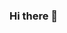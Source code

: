 ### Hi there 👋

<!--
**lvzce/lvzce** is a ✨ _special_ ✨ repository because its `README.md` (this file) appears on your GitHub profile.

Here are some ideas to get you started:

- 🔭 I’m currently working on ... Shopify projects 
- 🌱 I’m currently learning ... Javascript & Liquid 
- 👯 I’m looking to collaborate on ...
- 🤔 I’m looking for help with ... liquid and javascript 
- 💬 Ask me about ... Shopify Store Setup 
- 😄 Pronouns: ... (He, Him) 
- ⚡ Fun fact: ... Pineapple belongs on pizza 
-->
